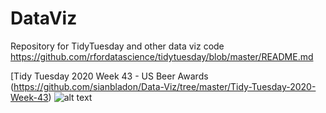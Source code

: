 # DataViz

Repository for TidyTuesday and other data viz code 
https://github.com/rfordatascience/tidytuesday/blob/master/README.md

[Tidy Tuesday 2020 Week 43 - US Beer Awards (https://github.com/sianbladon/Data-Viz/tree/master/Tidy-Tuesday-2020-Week-43)
![alt text](https://github.com/sianbladon/Data-Viz/blob/master/Tidy-Tuesday-2020-Week-43/beer_awards.png)
